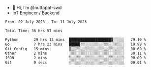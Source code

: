 - 👋 Hi, I’m @nuttapat-swd
- IoT Engineer / Backend

<!--START_SECTION:waka-->

```txt
From: 02 July 2023 - To: 11 July 2023

Total Time: 36 hrs 57 mins

Python       29 hrs 13 mins  ███████████████████▓░░░░░   79.10 %
Go           7 hrs 23 mins   █████░░░░░░░░░░░░░░░░░░░░   19.99 %
Git Config   15 mins         ▒░░░░░░░░░░░░░░░░░░░░░░░░   00.69 %
Other        2 mins          ░░░░░░░░░░░░░░░░░░░░░░░░░   00.11 %
JSON         2 mins          ░░░░░░░░░░░░░░░░░░░░░░░░░   00.09 %
Git          0 secs          ░░░░░░░░░░░░░░░░░░░░░░░░░   00.01 %
```

<!--END_SECTION:waka-->
